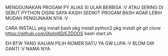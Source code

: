 MENGGUNAKAN PROGAM PY ALIAS SI ULAR BERBISA :V
ATAU SERING DI SEBUT PYTHON  DISINI SAYA KASIH
SEDIKIT PROGAM BASH AGAR LEBIH MUDAH PENGUNAAN NYA :V

CARA INSTALL
pkg install bash
pkg install python2
pkg install git
git clone https://github.com/iXploitID/EZDDOS
bash start.sh


EH BTW YANG KALIAN PILIH NOMER SATU YA GW LUPA :V 
BLOM GW GANTI :V NAMA NYA
